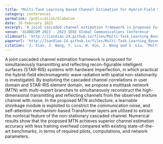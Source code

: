 ```yaml
---
title: "Multi-Task Learning Based Channel Estimation for Hybrid-Field STAR-RIS Systems"
category: conferences
permalink: /publication/GlobeCom
date: 26 February 2023
excerpt: 'A joint cascaded channel estimation framework is proposed for simultaneously transmitting and reflecting recon-figurable intelligent surfaces (STAR-RIS) systems with hardware imperfection, in which practical the hybrid-field electromagnetic wave radiation with spatial non-stationarity is investigated. By exploiting the cascaded channel correlations in user domain and STAR-RIS element domain, we propose a multitask network (MTN) with multi-expert branches to simultaneously reconstruct the high-dimensional transmitting and reflecting channels from the observed mixture channel with noise.'
venue: 'GLOBECOM 2023 - 2023 IEEE Global Communications Conference'
slidesurl: 'http://JianXiao-24.github.io/files/Multi-Task_Learning_Based_Channel_Estimation_for_Hybrid-Field_STAR-RIS_Systems.pdf'
paperurl: 'http://JianXiao-24.github.io/files/Multi-Task_Learning_Based_Channel_Estimation_for_Hybrid-Field_STAR-RIS_Systems.pdf'
citation: 'J. Xiao, J. Wang, Y. Liu, W. Xie, J. Wang and S. Liu, "Multi-Task Learning Based Channel Estimation for Hybrid-Field STAR-RIS Systems," GLOBECOM 2023 - 2023 IEEE Global Communications Conference, Kuala Lumpur, Malaysia, 2023, pp. 6573-6578. '
---
```


A joint cascaded channel estimation framework is proposed for simultaneously transmitting and reflecting recon-figurable intelligent surfaces (STAR-RIS) systems with hardware imperfection, in which practical the hybrid-field electromagnetic wave radiation with spatial non-stationarity is investigated. By exploiting the cascaded channel correlations in user domain and STAR-RIS element domain, we propose a multitask network (MTN) with multi-expert branches to simultaneously reconstruct the high-dimensional transmitting and reflecting channels from the observed mixture channel with noise. In the proposed MTN architecture, a learnable shrinkage module is exploited to constrict the communication noise, and self-attention mechanism-based Transformer layers are utilized to extract the nonlocal feature of the non-stationary cascaded channel. Numerical results show that the proposed MTN achieves superior channel estimation accuracy with less training overhead compared with existing state-of-the-art benchmarks, in terms of required pilots, computations, and network parameters.
